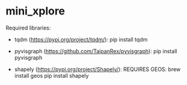 # mini_xplore

 
Required libraries:

- tqdm (https://pypi.org/project/tqdm/):
pip install tqdm

- pyvisgraph (https://github.com/TaipanRex/pyvisgraph):
pip install pyvisgraph

- shapely (https://pypi.org/project/Shapely/):
REQUIRES GEOS: brew install geos
pip install shapely
